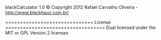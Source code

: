 blackCalculator 1.0
© Copyright 2012 Rafael Carvalho Oliveira - http://www.blackhauz.com.br/

============================== License ==================================
Dual licensed under the MIT or GPL Version 2 licenses
